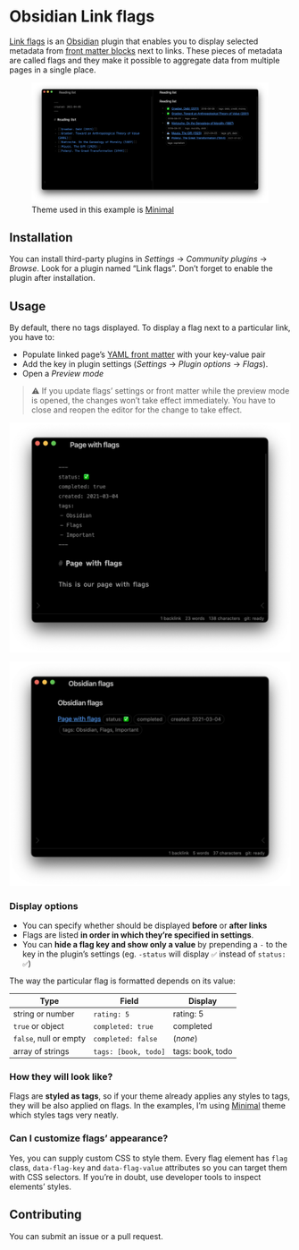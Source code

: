 # Obsidian Link flags

[Link flags](https://github.com/vanniewelt/obsidian-link-flags) is an [Obsidian](https://obsidian.md/) plugin that enables you to display selected metadata from [front matter blocks](https://help.obsidian.md/Advanced+topics/YAML+front+matter) next to links. These pieces of metadata are called flags and they make it possible to aggregate data from multiple pages in a single place.

<figure>
<img alt="Example usage" src="./images/example.png" />
<figcaption>Theme used in this example is <a href="https://github.com/kepano/obsidian-minimal">Minimal</a></figcaption>
</figure>

## Installation

You can install third-party plugins in *Settings* → *Community plugins* → *Browse*. Look for a plugin named “Link flags”. Don’t forget to enable the plugin after installation.

## Usage

By default, there no tags displayed. To display a flag next to a particular link, you have to:

- Populate linked page’s [YAML front matter](https://help.obsidian.md/Advanced+topics/YAML+front+matter) with your key-value pair
- Add the key in plugin settings (*Settings* → *Plugin options* → *Flags*).
- Open a *Preview mode*

> ⚠️ If you update flags’ settings or front matter while the preview mode is opened, the changes won’t take effect immediately. You have to close and reopen the editor for the change to take effect.

![Specifying front matter metadata](./images/usage-1.png)

![Displaying flags](./images/usage-2.png)

### Display options

- You can specify whether should be displayed **before** or **after links**
- Flags are listed **in order in which they’re specified in settings**.
- You can **hide a flag key and show only a value** by prepending a `-` to the key in the plugin’s settings (eg. `-status` will display `✅` instead of `status: ✅`)

The way the particular flag is formatted depends on its value:

| Type | Field | Display |
| --- | --- | --- |
| string or number | `rating: 5` | rating: 5 |
| `true` or object |  `completed: true` | completed |
| `false`, null or empty | `completed: false` | (*none*) |
| array of strings | `tags: [book, todo]`  | tags: book, todo |

### How they will look like?

Flags are **styled as tags**, so if your theme already applies any styles to tags, they will be also applied on flags. In the examples, I’m using [Minimal](https://github.com/kepano/obsidian-minimal) theme which styles tags very neatly.

### Can I customize flags’ appearance?

Yes, you can supply custom CSS to style them. Every flag element has `flag` class, `data-flag-key` and `data-flag-value` attributes so you can target them with CSS selectors. If you’re in doubt, use developer tools to inspect elements’ styles.

## Contributing

You can submit an issue or a pull request.
